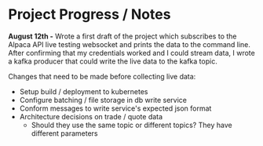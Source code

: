 # Project Progress / Notes

**August 12th -** Wrote a first draft of the project which subscribes to the Alpaca API live testing websocket and prints the data to the command line. After confirming that my credentials worked and I could stream data, I wrote a kafka producer that could write the live data to the kafka topic.

Changes that need to be made before collecting live data:
* Setup build / deployment to kubernetes
* Configure batching / file storage in db write service
* Conform messages to write service's expected json format
* Architecture decisions on trade / quote data
  * Should they use the same topic or different topics? They have different parameters

